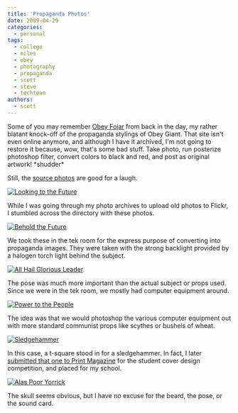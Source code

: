 ```yaml
---
title: 'Propaganda Photos'
date: 2009-04-29
categories:
  - personal
tags:
  - college
  - miles
  - obey
  - photography
  - propaganda
  - scott
  - steve
  - techteam
authors:
  - scott
---
```


Some of you may remember [Obey Fojar](http://web.archive.org/web/20020330150933/http://obey.fojar.com/) from back in the day, my rather blatant knock-off of the propaganda stylings of Obey Giant. That site isn't even online anymore, and although I have it archived, I'm not going to restore it because, wow, that's some bad stuff. Take photo, run posterize photoshop filter, convert colors to black and red, and post as original artwork! \*shudder\*

Still, the [source photos](http://www.flickr.com/photos/spaceninja/sets/72157607867852760/) are good for a laugh.

[![Looking to the Future](/images/2926456096_057c5cbb2c.jpg)](http://www.flickr.com/photos/spaceninja/2926456096/)

While I was going through my photo archives to upload old photos to Flickr, I stumbled across the directory with these photos.

[![Behold the Future](/images/2926455808_1ab67c7e3c_m.jpg)](http://www.flickr.com/photos/spaceninja/2926455808/)

We took these in the tek room for the express purpose of converting into propaganda images. They were taken with the strong backlight provided by a halogen torch light behind the subject.

[![All Hail Glorious Leader](/images/2926455754_0c231502ab_m.jpg)](http://www.flickr.com/photos/spaceninja/2926455754/)

The pose was much more important than the actual subject or props used. Since we were in the tek room, we mostly had computer equipment around.

[![Power to the People](/images/2926456236_0f01b4a427_m.jpg)](http://www.flickr.com/photos/spaceninja/2926456236/)

The idea was that we would photoshop the various computer equipment out with more standard communist props like scythes or bushels of wheat.

[![Sledgehammer](/images/2925604037_4152f6d8d9_m.jpg)](http://www.flickr.com/photos/spaceninja/2925604037/)

In this case, a t-square stood in for a sledgehammer. In fact, I later [submitted that one to Print Magazine](http://web.archive.org/web/20021204031351/www.spaceninja.com/port/images/print.m.html) for the student cover design competition, and placed for my school.

[![Alas Poor Yorrick](/images/2925604437_f5e00a6e05.jpg)](http://www.flickr.com/photos/spaceninja/2925604437/)

The skull seems obvious, but I have no excuse for the beard, the pose, or the sound card.
